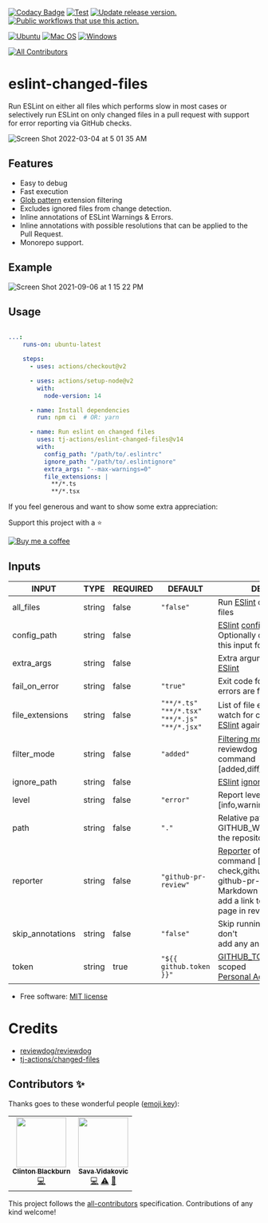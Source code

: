 [![Codacy Badge](https://api.codacy.com/project/badge/Grade/13f8c6c0f4b947b89af4e5d99379b47d)](https://app.codacy.com/gh/tj-actions/eslint-changed-files?utm_source=github.com\&utm_medium=referral\&utm_content=tj-actions/eslint-changed-files\&utm_campaign=Badge_Grade_Settings)
[![Test](https://github.com/tj-actions/eslint-changed-files/actions/workflows/test.yml/badge.svg)](https://github.com/tj-actions/eslint-changed-files/actions/workflows/test.yml) [![Update release version.](https://github.com/tj-actions/eslint-changed-files/workflows/Update%20release%20version./badge.svg)](https://github.com/tj-actions/eslint-changed-files/actions?query=workflow%3A%22Update+release+version.%22) [![Public workflows that use this action.](https://img.shields.io/endpoint?url=https%3A%2F%2Fused-by.vercel.app%2Fapi%2Fgithub-actions%2Fused-by%3Faction%3Dtj-actions%2Feslint-changed-files%26badge%3Dtrue)](https://github.com/search?o=desc\&q=tj-actions+eslint-changed-files+language%3AYAML\&s=\&type=Code)

[![Ubuntu](https://img.shields.io/badge/Ubuntu-E95420?logo=ubuntu\&logoColor=white)](https://docs.github.com/en/actions/reference/workflow-syntax-for-github-actions#jobsjob_idruns-on)
[![Mac OS](https://img.shields.io/badge/mac%20os-000000?logo=macos\&logoColor=F0F0F0)](https://docs.github.com/en/actions/reference/workflow-syntax-for-github-actions#jobsjob_idruns-on)
[![Windows](https://img.shields.io/badge/Windows-0078D6?logo=windows\&logoColor=white)](https://docs.github.com/en/actions/reference/workflow-syntax-for-github-actions#jobsjob_idruns-on)

<!-- ALL-CONTRIBUTORS-BADGE:START - Do not remove or modify this section -->

[![All Contributors](https://img.shields.io/badge/all_contributors-2-orange.svg?style=flat-square)](#contributors-)

<!-- ALL-CONTRIBUTORS-BADGE:END -->

# eslint-changed-files

Run ESLint on either all files which performs slow in most cases or selectively run ESLint on only changed files in a pull request with support for
error reporting via GitHub checks.

![Screen Shot 2022-03-04 at 5 01 35 AM](https://user-images.githubusercontent.com/17484350/156742457-ff0c2da5-aca8-4260-9a3c-76ff3a273bd6.png)

## Features

*   Easy to debug
*   Fast execution
*   [Glob pattern](https://docs.github.com/en/actions/learn-github-actions/workflow-syntax-for-github-actions#filter-pattern-cheat-sheet) extension filtering
*   Excludes ignored files from change detection.
*   Inline annotations of ESLint Warnings & Errors.
*   Inline annotations with possible resolutions that can be applied to the Pull Request.
*   Monorepo support.

## Example

![Screen Shot 2021-09-06 at 1 15 22 PM](https://user-images.githubusercontent.com/17484350/132248250-6998078b-de5d-453a-8225-f4a6e3793bbe.png)

## Usage

```yml

...:
    runs-on: ubuntu-latest

    steps:
      - uses: actions/checkout@v2

      - uses: actions/setup-node@v2
        with:
          node-version: 14

      - name: Install dependencies
        run: npm ci  # OR: yarn 

      - name: Run eslint on changed files
        uses: tj-actions/eslint-changed-files@v14
        with:
          config_path: "/path/to/.eslintrc"
          ignore_path: "/path/to/.eslintignore"
          extra_args: "--max-warnings=0"
          file_extensions: |
            **/*.ts
            **/*.tsx
```

If you feel generous and want to show some extra appreciation:

Support this project with a :star:

[![Buy me a coffee][buymeacoffee-shield]][buymeacoffee]

[buymeacoffee]: https://www.buymeacoffee.com/jackton1

[buymeacoffee-shield]: https://www.buymeacoffee.com/assets/img/custom_images/orange_img.png

## Inputs

<!-- AUTO-DOC-INPUT:START - Do not remove or modify this section -->

|      INPUT       |  TYPE  | REQUIRED |                            DEFAULT                             |                                                                                                                                                    DESCRIPTION                                                                                                                                                     |
|------------------|--------|----------|----------------------------------------------------------------|--------------------------------------------------------------------------------------------------------------------------------------------------------------------------------------------------------------------------------------------------------------------------------------------------------------------|
|    all\_files     | string |  false   |                           `"false"`                            |                                                                                                                             Run [ESlint](https://eslint.org/) on all matching<br>files                                                                                                                             |
|   config\_path    | string |  false   |                                                                |                                                                           [ESlint](https://eslint.org/) [configuration file](https://eslint.org/docs/user-guide/configuring/). Optionally omit<br>this input for Mono repositories.<br>                                                                            |
|    extra\_args    | string |  false   |                                                                |                                                                                                         Extra arguments passed to [ESlint](https://eslint.org/docs/user-guide/command-line-interface)<br>                                                                                                          |
|  fail\_on\_error   | string |  false   |                            `"true"`                            |                                                                                                                           Exit code for reviewdog when<br>errors are found \[true,false].                                                                                                                           |
| file\_extensions  | string |  false   | `"**/*.ts"`<br>`"**/*.tsx"`<br>`"**/*.js"`<br>`"**/*.jsx"`<br> |                                                                                                          List of file extensions to<br>watch for changes and run<br>[ESlint](https://eslint.org/) against                                                                                                          |
|   filter\_mode    | string |  false   |                           `"added"`                            |                                                                                       [Filtering mode](https://github.com/reviewdog/reviewdog#filter-mode) for the reviewdog<br>command \[added,diff\_context,file,nofilter].                                                                                        |
|   ignore\_path    | string |  false   |                                                                |                                                                                                     [ESlint](https://eslint.org/) [ignore file](https://eslint.org/docs/user-guide/configuring/ignoring-code)                                                                                                      |
|      level       | string |  false   |                           `"error"`                            |                                                                                                                                Report level for reviewdog \[info,warning,error]<br>                                                                                                                                 |
|       path       | string |  false   |                             `"."`                              |                                                                                                                             Relative path under GITHUB\_WORKSPACE to<br>the repository                                                                                                                              |
|     reporter     | string |  false   |                      `"github-pr-review"`                      |                                                  [Reporter](https://github.com/reviewdog/reviewdog#reporters) of reviewdog command \[github-check,github-pr-review].<br>github-pr-review can use Markdown and<br>add a link to rule<br>page in reviewdog reports.                                                   |
| skip\_annotations | string |  false   |                           `"false"`                            |                                                                                                                              Skip running reviewdog i.e don't<br>add any annotations.                                                                                                                              |
|      token       | string |   true   |                    `"${{ github.token }}"`                     | [GITHUB\_TOKEN](https://docs.github.com/en/free-pro-team@latest/actions/reference/authentication-in-a-workflow#using-the-github_token-in-a-workflow) or a repo scoped<br>[Personal Access Token](https://docs.github.com/en/free-pro-team@latest/github/authenticating-to-github/creating-a-personal-access-token) |

<!-- AUTO-DOC-INPUT:END -->

*   Free software: [MIT license](LICENSE)

# Credits

*   [reviewdog/reviewdog](https://github.com/reviewdog/reviewdog)
*   [tj-actions/changed-files](https://github.com/tj-actions/changed-files)

## Contributors ✨

Thanks goes to these wonderful people ([emoji key](https://allcontributors.org/docs/en/emoji-key)):

<!-- ALL-CONTRIBUTORS-LIST:START - Do not remove or modify this section -->

<!-- prettier-ignore-start -->

<!-- markdownlint-disable -->

<table>
  <tr>
    <td align="center"><a href="https://dev.clintonblackburn.com"><img src="https://avatars.githubusercontent.com/u/910510?v=4?s=100" width="100px;" alt=""/><br /><sub><b>Clinton Blackburn</b></sub></a><br /><a href="https://github.com/tj-actions/eslint-changed-files/commits?author=clintonb" title="Code">💻</a></td>
    <td align="center"><a href="https://github.com/sava-vidakovic"><img src="https://avatars.githubusercontent.com/u/10528914?v=4?s=100" width="100px;" alt=""/><br /><sub><b>Sava Vidakovic</b></sub></a><br /><a href="https://github.com/tj-actions/eslint-changed-files/commits?author=sava-vidakovic" title="Code">💻</a> <a href="https://github.com/tj-actions/eslint-changed-files/commits?author=sava-vidakovic" title="Tests">⚠️</a> <a href="https://github.com/tj-actions/eslint-changed-files/commits?author=sava-vidakovic" title="Documentation">📖</a></td>
  </tr>
</table>

<!-- markdownlint-restore -->

<!-- prettier-ignore-end -->

<!-- ALL-CONTRIBUTORS-LIST:END -->

This project follows the [all-contributors](https://github.com/all-contributors/all-contributors) specification. Contributions of any kind welcome!
